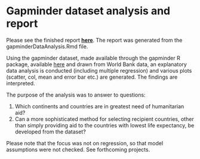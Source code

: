 # Gapminder dataset analysis and report

Please see the finished report **[here](https://spaniel01.github.io/gapminder_analysis_report/)**. The report was generated from the gapminderDataAnalysis.Rmd file.

Using the gapminder dataset, made available through the gapminder R package, available [here](https://www.rdocumentation.org/packages/gapminder/versions/0.3.0) and drawn from World Bank data, an explanatory data analysis is conducted (including multiple regression) and various plots (scatter, col, mean and error bar etc.) are generated. The findings are interpreted. 

The purpose of the analysis was to answer to questions: 

1. Which continents and countries are in greatest need of humanitarian aid?
2. Can a more sophisticated method for selecting recipient countries, other than simply providing aid to the countries with lowest life expectancy, be developed from the dataset?

Please note that the focus was not on regression, so that model assumptions were not checked. See forthcoming projects. 


